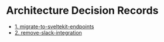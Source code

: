 # Architecture Decision Records

- [1. migrate-to-sveltekit-endpoints](0001-migrate-to-sveltekit-endpoints.md)
- [2. remove-slack-integration](0002-remove-slack-integration.md)
